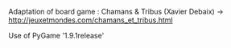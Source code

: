 Adaptation of board game : Chamans & Tribus (Xavier Debaix)
->  http://jeuxetmondes.com/chamans_et_tribus.html

Use of PyGame '1.9.1release'

